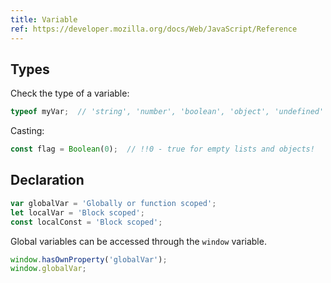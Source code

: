 ```yaml
---
title: Variable
ref: https://developer.mozilla.org/docs/Web/JavaScript/Reference
---
```


## Types

Check the type of a variable:

```js
typeof myVar;  // 'string', 'number', 'boolean', 'object', 'undefined'
```

Casting:

```js
const flag = Boolean(0);  // !!0 - true for empty lists and objects!
```

## Declaration

```js
var globalVar = 'Globally or function scoped';
let localVar = 'Block scoped';
const localConst = 'Block scoped';
```

Global variables can be accessed through the `window` variable.

```js
window.hasOwnProperty('globalVar');
window.globalVar;
```
